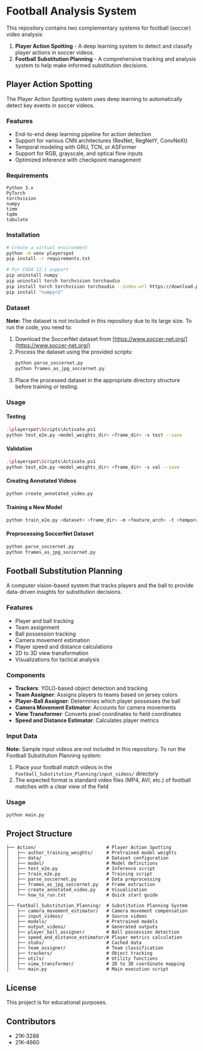 # Football Analysis System

This repository contains two complementary systems for football (soccer) video analysis:

1. **Player Action Spotting** - A deep learning system to detect and classify player actions in soccer videos.
2. **Football Substitution Planning** - A comprehensive tracking and analysis system to help make informed substitution decisions.

## Player Action Spotting

The Player Action Spotting system uses deep learning to automatically detect key events in soccer videos.

### Features
- End-to-end deep learning pipeline for action detection
- Support for various CNN architectures (ResNet, RegNetY, ConvNeXt)
- Temporal modeling with GRU, TCN, or ASFormer
- Support for RGB, grayscale, and optical flow inputs
- Optimized inference with checkpoint management

### Requirements
```
Python 3.x
PyTorch
torchvision
numpy
timm
tqdm
tabulate
```

### Installation
```bash
# Create a virtual environment
python -m venv playerspot
pip install -r requirements.txt

# For CUDA 12.1 support
pip uninstall numpy
pip uninstall torch torchvision torchaudio
pip install torch torchvision torchaudio --index-url https://download.pytorch.org/whl/cu121
pip install "numpy<2"
```

### Dataset
**Note:** The dataset is not included in this repository due to its large size. To run the code, you need to:

1. Download the SoccerNet dataset from [https://www.soccer-net.org/](https://www.soccer-net.org/)
2. Process the dataset using the provided scripts:
   ```bash
   python parse_soccernet.py
   python frames_as_jpg_soccernet.py
   ```
3. Place the processed dataset in the appropriate directory structure before training or testing.

### Usage

#### Testing
```bash
.\playerspot\Scripts\Activate.ps1
python test_e2e.py <model_weights_dir> <frame_dir> -s test --save
```

#### Validation
```bash
.\playerspot\Scripts\Activate.ps1
python test_e2e.py <model_weights_dir> <frame_dir> -s val --save
```

#### Creating Annotated Videos
```bash
python create_annotated_video.py
```

#### Training a New Model
```bash
python train_e2e.py <dataset> <frame_dir> -m <feature_arch> -t <temporal_arch> -s <save_dir>
```

#### Preprocessing SoccerNet Dataset
```bash
python parse_soccernet.py
python frames_as_jpg_soccernet.py
```

## Football Substitution Planning

A computer vision-based system that tracks players and the ball to provide data-driven insights for substitution decisions.

### Features
- Player and ball tracking
- Team assignment
- Ball possession tracking
- Camera movement estimation
- Player speed and distance calculations
- 2D to 3D view transformation
- Visualizations for tactical analysis

### Components
- **Trackers**: YOLO-based object detection and tracking
- **Team Assigner**: Assigns players to teams based on jersey colors
- **Player-Ball Assigner**: Determines which player possesses the ball
- **Camera Movement Estimator**: Accounts for camera movements
- **View Transformer**: Converts pixel coordinates to field coordinates
- **Speed and Distance Estimator**: Calculates player metrics

### Input Data
**Note:** Sample input videos are not included in this repository. To run the Football Substitution Planning system:

1. Place your football match videos in the `Football_Substitution_Planning/input_videos/` directory
2. The expected format is standard video files (MP4, AVI, etc.) of football matches with a clear view of the field

### Usage
```bash
python main.py
```

## Project Structure

```
├── Action/                          # Player Action Spotting
│   ├── author_training_weights/     # Pretrained model weights
│   ├── data/                        # Dataset configuration
│   ├── model/                       # Model definitions
│   ├── test_e2e.py                  # Inference script
│   ├── train_e2e.py                 # Training script
│   ├── parse_soccernet.py           # Data preprocessing
│   ├── frames_as_jpg_soccernet.py   # Frame extraction
│   ├── create_annotated_video.py    # Visualization
│   └── how_to_run.txt               # Quick start guide
│
├── Football_Substitution_Planning/  # Substitution Planning System
│   ├── camera_movement_estimator/   # Camera movement compensation
│   ├── input_videos/                # Source videos
│   ├── models/                      # Pretrained models
│   ├── output_videos/               # Generated outputs
│   ├── player_ball_assigner/        # Ball possession detection
│   ├── speed_and_distance_estimator/# Player metrics calculation
│   ├── stubs/                       # Cached data
│   ├── team_assigner/               # Team classification
│   ├── trackers/                    # Object tracking
│   ├── utils/                       # Utility functions
│   ├── view_transformer/            # 2D to 3D coordinate mapping
│   └── main.py                      # Main execution script
```

## License
This project is for educational purposes.

## Contributors
- 21K-3288
- 21K-4660 